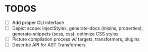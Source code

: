 <!--
 @license

 Copyright (c) 2017-2022 Quatico Solutions AG
 Förrlibuckstrasse 220, 8005 Zurich, Switzerland

 All Rights Reserved.

 This software is the confidential and proprietary information of
 Quatico Solutions AG, ("Confidential Information"). You shall not
 disclose such Confidential Information and shall use it only in
 accordance with the terms of the license agreement you entered into
 with Quatico.
-->

# TODOS

-   [ ] Add proper CLI interface
-   [ ] Depict scope: injectStyles, generate-docs (mixins, properties), generate-snippets (scss, css), optimize CSS styles
-   [ ] Picture compilation process w/ targets, transformers, plugins
-   [ ] Describe API for AST Transformers
